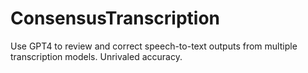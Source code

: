 # ConsensusTranscription
Use GPT4 to review and correct speech-to-text outputs from multiple transcription models. Unrivaled accuracy.
